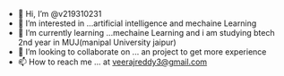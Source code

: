- 👋 Hi, I’m @v219310231
- 👀 I’m interested in ...artificial intelligence and mechaine Learning 
- 🌱 I’m currently learning ...mechaine Learning and i am studying btech 2nd year in MUJ(manipal University  jaipur)
- 💞️ I’m looking to collaborate on ... an project to get more experience 
- 📫 How to reach me ... at veerajreddy3@gmail.com

<!---
v219310231/v219310231 is a ✨ special ✨ repository because its `README.md` (this file) appears on your GitHub profile.
You can click the Preview link to take a look at your changes.
--->
